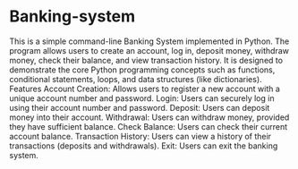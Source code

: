 # Banking-system
This is a simple command-line Banking System implemented in Python. The program allows users to create an account, log in, deposit money, withdraw money, check their balance, and view transaction history. It is designed to demonstrate the core Python programming concepts such as functions, conditional statements, loops, and data structures (like dictionaries).
Features
Account Creation: Allows users to register a new account with a unique account number and password.
Login: Users can securely log in using their account number and password.
Deposit: Users can deposit money into their account.
Withdrawal: Users can withdraw money, provided they have sufficient balance.
Check Balance: Users can check their current account balance.
Transaction History: Users can view a history of their transactions (deposits and withdrawals).
Exit: Users can exit the banking system.
